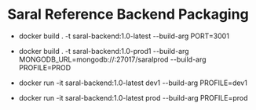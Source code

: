 # Saral Reference Backend Packaging #

* docker build . -t saral-backend:1.0-latest --build-arg PORT=3001
* docker build . -t saral-backend:1.0-prod1 --build-arg MONGODB_URL=mongodb://<hostname>:27017/saralprod --build-arg PROFILE=PROD


* docker run -it saral-backend:1.0-latest dev1  --build-arg PROFILE=dev1
* docker run -it saral-backend:1.0-latest prod  --build-arg PROFILE=prod


